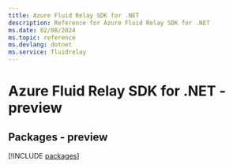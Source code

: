 ```yaml
---
title: Azure Fluid Relay SDK for .NET
description: Reference for Azure Fluid Relay SDK for .NET
ms.date: 02/08/2024
ms.topic: reference
ms.devlang: dotnet
ms.service: fluidrelay
---
```

# Azure Fluid Relay SDK for .NET - preview
## Packages - preview
[!INCLUDE [packages](fluid-relay-index.md)]
